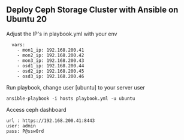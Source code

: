 ## Deploy Ceph Storage Cluster with Ansible on Ubuntu 20
Adjust the IP's in playbook.yml with your env    
```
  vars:
    - mon1_ip: 192.168.200.41
    - mon2_ip: 192.168.200.42
    - mon3_ip: 192.168.200.43
    - osd1_ip: 192.168.200.44
    - osd2_ip: 192.168.200.45
    - osd3_ip: 192.168.200.46
```
Run playbook, change user [ubuntu] to your server user
```
ansible-playbook -i hosts playbook.yml -u ubuntu
```
Access ceph dashboard
```
url : https://192.168.200.41:8443
user: admin
pass: P@ssw0rd
```
